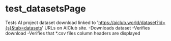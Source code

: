 # test_datasetsPage

Tests AI project dataset download linked to 'https://aiclub.world/dataset?id={s}&tab=datasets' URLs on AIClub site.
  -Downloads dataset
  -Verifies download
  -Verifies that *.csv files column headers are displayed 
